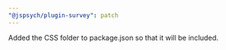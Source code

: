 ```yaml
---
"@jspsych/plugin-survey": patch
---
```


Added the CSS folder to package.json so that it will be included.
